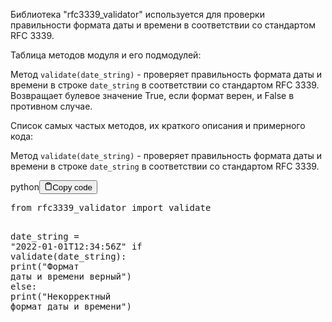 <p>Библиотека "rfc3339_validator" используется для проверки правильности формата даты и времени в соответствии со стандартом RFC 3339.</p>
<p>Таблица методов модуля и его подмодулей:</p>
<p>Метод <code>validate(date_string)</code> - проверяет правильность формата даты и времени в строке <code>date_string</code> в соответствии со стандартом RFC 3339.
Возвращает булевое значение True, если формат верен, и False в противном случае.</p>
<p>Список самых частых методов, их краткого описания и примерного кода:</p>
<p>Метод <code>validate(date_string)</code> - проверяет правильность формата даты и времени в строке <code>date_string</code> в соответствии со стандартом RFC 3339.</p>
<div class="code-element"><div class="lang-line"><text>python</text><button class="copy-button" id="code285b" onclick="copyCode(code285, code285b)"><svg stroke="currentColor" fill="none" stroke-width="2" viewBox="0 0 24 24" stroke-linecap="round" stroke-linejoin="round" class="h-4 w-4" height="1em" width="1em" xmlns="http://www.w3.org/2000/svg"><path d="M16 4h2a2 2 0 0 1 2 2v14a2 2 0 0 1-2 2H6a2 2 0 0 1-2-2V6a2 2 0 0 1 2-2h2"></path><rect x="8" y="2" width="8" height="4" rx="1" ry="1"></rect></svg><text>Copy code</text></button></div><div class="code" id="code285"><div class="highlight"><pre><span></span><span class="kn">from</span> <span class="nn">rfc3339_validator</span> <span class="kn">import</span> <span class="n">validate</span>

<span class="n">date_string</span> <span class="o">=</span> <span class="s2">&quot;2022-01-01T12:34:56Z&quot;</span>
<span class="k">if</span> <span class="n">validate</span><span class="p">(</span><span class="n">date_string</span><span class="p">):</span>
    <span class="nb">print</span><span class="p">(</span><span class="s2">&quot;Формат даты и времени верный&quot;</span><span class="p">)</span>
<span class="k">else</span><span class="p">:</span>
    <span class="nb">print</span><span class="p">(</span><span class="s2">&quot;Некорректный формат даты и времени&quot;</span><span class="p">)</span>
</pre></div></div></div>